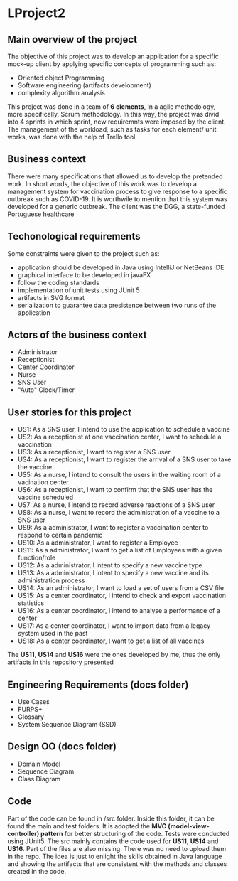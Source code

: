 # LProject2

## Main overview of the project 

The objective of this project was to develop an application for a specific mock-up client by applying specific concepts of programming such as:
  - Oriented object Programming
  - Software engineering (artifacts development)
  - complexity algorithm analysis 


This project was done in a team of **6 elements**, in a agile methodology, more specifically, Scrum methodology. In this way, the project was divid into 4 sprints in which sprint, new requiremnts were imposed by the client. The management of the workload, such as tasks for each element/ unit works, was done with the help of Trello tool. 

## Business context 

There were many specifications that allowed us to develop the pretended work. In short words, the objective of this work was to develop a management system for vaccination process to give response to a specific outbreak such as COVID-19. It is worthwile to mention that this system was developed for a generic outbreak. The client was the DGG, a state-funded Portuguese healthcare

## Techonological requirements 
Some constraints were given to the project such as: 
  - application should be developed in Java using IntelliJ or NetBeans IDE
  - graphical interface to be developed in javaFX
  - follow the coding standards 
  - implementation of unit tests using JUnit 5
  - artifacts in SVG format
  - serialization to guarantee data presistence between two runs of the application
  
  
## Actors of the business context 
  - Administrator 
  - Receptionist
  - Center Coordinator
  - Nurse
  - SNS User
  - "Auto" Clock/Timer

## User stories for this project
- US1: As a SNS user, I intend to use the application to schedule a vaccine
- US2: As a receptionist at one vaccination center, I want to schedule a vaccination
- US3: As a receptionist, I want to register a SNS user
- US4: As a receptionist, I want to register the arrival of a SNS user to take the vaccine
- US5: As a nurse, I intend to consult the users in the waiting room of a vacination center
- US6: As a receptionist, I want to confirm that the SNS user has the vaccine scheduled
- US7: As a nurse, I intend to record adverse reactions of a SNS user
- US8: As a nurse, I want to record the administration of a vaccine to a SNS user
- US9: As a administrator, I want to register a vaccination center to respond to certain pandemic
- US10: As a administrator, I want to register a Employee
- US11: As a administrator, I want to get a list of Employees with a given function/role
- US12: As a administrator, I intent to specify a new vaccine type
- US13: As a administrator, I intent to specify a new vaccine and its administration process
- US14: As an administrator, I want to load a set of users from a CSV file
- US15: As a center coordinator, I intend to check and export vaccination statistics
- US16: As a center coordinator, I intend to analyse a performance of a center
- US17: As a center coordinator, I want to import data from a legacy system used in the past
- US18: As a center coordinator, I want to get a list of all vaccines

The **US11**, **US14** and **US16** were the ones developed by me, thus the only artifacts in this repository presented

## Engineering Requirements (docs folder)
  - Use Cases
  - FURPS+
  - Glossary
  - System Sequence Diagram (SSD)
  
## Design OO (docs folder)
  - Domain Model
  - Sequence Diagram
  - Class Diagram
  
## Code
Part of the code can be found in /src folder. Inside this folder, it can be found the main and test folders. It is adopted the **MVC (model-view-controller) pattern** for better structuring of the code. Tests were conducted using JUnit5. The src mainly contains the code used for **US11**, **US14** and **US16**. Part of the files are also missing. There was no need to upload them in the repo. The idea is just to enlight the skills obtained in Java language and showing the artifacts that are consistent with the methods and classes created in the code. 



